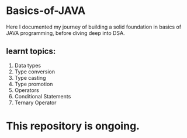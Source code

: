 # Basics-of-JAVA
Here I documented my journey of building a solid foundation in basics of JAVA programming, before diving deep into DSA.

## learnt topics:
1. Data types
2. Type conversion
3. Type casting
4. Type promotion
5. Operators
6. Conditional Statements
7. Ternary Operator

# This repository is ongoing.
